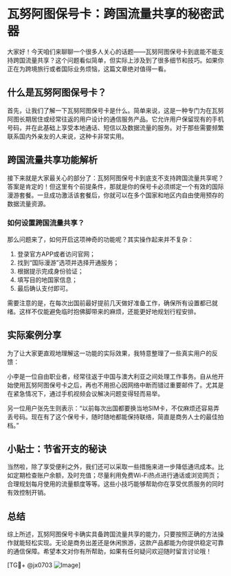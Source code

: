 # 瓦努阿图保号卡：跨国流量共享的秘密武器

大家好！今天咱们来聊聊一个很多人关心的话题——瓦努阿图保号卡到底能不能支持跨国流量共享？这个问题看似简单，但实际上涉及到了很多细节和技巧。如果你正在为跨境旅行或者国际业务烦恼，这篇文章绝对值得一看。

## 什么是瓦努阿图保号卡？

首先，让我们了解一下瓦努阿图保号卡是什么。简单来说，这是一种专门为在瓦努阿图长期居住或经常往返的用户设计的通信服务产品。它允许用户保留现有的手机号码，并在此基础上享受本地通话、短信以及数据流量的服务。对于那些需要频繁联系国内外亲友的人来说，这种卡非常实用。

## 跨国流量共享功能解析

接下来就是大家最关心的部分了：瓦努阿图保号卡到底支不支持跨国流量共享呢？答案是肯定的！但这里有个前提条件，那就是你的保号卡必须绑定一个有效的国际漫游套餐。一旦成功激活该套餐后，你就可以在多个国家和地区内自由使用预存的数据流量资源。

### 如何设置跨国流量共享？

那么问题来了，如何开启这项神奇的功能呢？其实操作起来并不复杂：

1. 登录官方APP或者访问官网；
2. 找到“国际漫游”选项并选择开通服务；
3. 根据提示完成身份验证；
4. 填写目的地国家信息；
5. 最后确认支付即可。

需要注意的是，在每次出国前最好提前几天做好准备工作，确保所有设置都已就绪。这样不仅能避免临时抱佛脚带来的麻烦，还能更好地规划行程安排。

## 实际案例分享

为了让大家更直观地理解这一功能的实际效果，我特意整理了一些真实用户的反馈：

小李是一位自由职业者，经常往返于中国与澳大利亚之间处理工作事务。自从他开始使用瓦努阿图保号卡之后，再也不用担心因网络中断而错过重要邮件了。尤其是在紧急情况下，通过手机视频会议解决问题变得轻而易举。

另一位用户张先生则表示：“以前每次出国都要换当地SIM卡，不仅麻烦还容易弄丢号码。现在有了这个保号卡，随时随地都能保持联络，简直是商务人士的最佳拍档。”

## 小贴士：节省开支的秘诀

当然啦，除了享受便利之外，我们还可以采取一些措施来进一步降低通讯成本。比如定期检查账户余额，及时充值；尽量利用免费Wi-Fi热点进行通话或浏览网页；合理规划每月使用的流量额度等等。这些小技巧能够帮助你在享受优质服务的同时有效控制开销。

## 总结

综上所述，瓦努阿图保号卡确实具备跨国流量共享的能力，只要按照正确的方法操作就能轻松实现。无论是商务出差还是休闲旅游，这款产品都能为你提供稳定可靠的通信保障。希望本文对你有所帮助，如果有任何疑问欢迎随时留言讨论哦！

[TG💪+ @jx0703 ![Image](https://github.com/user-attachments/assets/dbca1d08-cadb-493c-b0ec-ad6f7a83f270)]